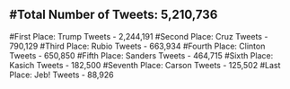 #Total Number of Tweets: 5,210,736 
---
#First Place: Trump Tweets - 2,244,191
#Second Place: Cruz Tweets - 790,129
#Third Place: Rubio Tweets - 663,934
#Fourth Place: Clinton Tweets - 650,850
#Fifth Place: Sanders Tweets - 464,715
#Sixth Place: Kasich Tweets - 182,500
#Seventh Place: Carson Tweets - 125,502
#Last Place: Jeb! Tweets - 88,926
